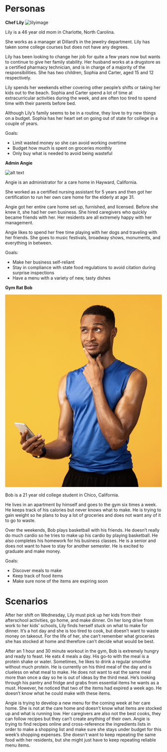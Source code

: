 # Personas


**Chef Lily**
<img src="AdobeStock_222106228.jpeg" alt="lilyimage">

Lily is a 46 year old mom in Charlotte, North Carolina. 

She works as a manager at Dillard’s in the jewelry department. Lily has taken some college courses but does not have any degrees.

Lily has been looking to change her job for quite a few years now but wants to continue to give her family stability. Her husband works at a drugstore as a certified pharmacy technician, and is in charge of a majority of the responsibilities. She has two children, Sophia and Carter, aged 15 and 12 respectively.

Lily spends her weekends either covering other people’s shifts or taking her kids out to the beach. Sophia and Carter spend a lot of time at extracurricular activities during the week, and are often too tired to spend time with their parents before bed. 

Although Lily’s family seems to be in a routine, they love to try new things on a budget. Sophia has her heart set on going out of state for college in a couple of years.

Goals:
* Limit wasted money so she can avoid working overtime
* Budget how much is spent on groceries monthly
* Only buy what is needed to avoid being wasteful


**Admin Angie**



![alt text](AdobeStock_425210730.jpeg)

Angie is an administrator for a care home in Hayward, California.

She worked as a certified nursing assistant for 5 years and then got her certification to run her own care home for the elderly at age 31. 

Angie got her entire care home set up, furnished, and licensed. Before she knew it, she had her own business. She hired caregivers who quickly became friends with her. Her residents are all extremely happy with her management.

Angie likes to spend her free time playing with her dogs and traveling with her friends. She goes to music festivals, broadway shows, monuments, and everything in between.

Goals:
* Make her business self-reliant
* Stay in compliance with state food regulations to avoid citation during surprise inspections
* Have a menu with a variety of new, tasty dishes



**Gym Rat Bob**

![alt text](/personas/bob.png)

Bob is a 21 year old college student in Chico, California. 


He lives in an apartment by himself and goes to the gym six times a week. He keeps track of his calories but never knows what to make. He is trying to gain weight so he plans to buy a lot of groceries and does not want any of it to go to waste. 

Over the weekends, Bob plays basketball with his friends. He doesn’t really do much cardio so he tries to make up his cardio by playing basketball. He also completes his homework for his business classes. He is a senior and does not want to have to stay for another semester. He is excited to graduate and make money. 

Goals:
* Discover meals to make
* Keep track of food items
* Make sure none of the items are expiring soon






# Scenarios

After her shift on Wednesday, Lily must pick up her kids from their afterschool activities, go home, and make dinner. On her long drive from work to her kids' schools, Lily finds herself stuck on what to make for dinner. It’s a hot day and she is too tired to cook, but doesn’t want to waste money on takeout. For the life of her, she can’t remember what groceries she has stocked at home and therefore can’t decide what would be best.


After an 1 hour and 30 minute workout in the gym, Bob is extremely hungry and ready to feast. He eats 4 meals a day. His go-to with the meal is a protein shake or water. Sometimes, he likes to drink a regular smoothie without much protein. He is currently on his third meal of the day and is clueless on what meal to make. He does not want to eat the same meal more than once a day so he is out of ideas by the third meal. He’s looking through his pantry and fridge and grabs from essential items he wants as a must. However, he noticed that two of the items had expired a week ago. He doesn’t know what he could make with these items. 


Angie is trying to develop a new menu for the coming week at her care home. She is not at the care home and doesn’t know what items are stocked up and what is running low. Her caregivers are also not the best cooks, they can follow recipes but they can’t create anything of their own. Angie is trying to find recipes online and cross-reference the ingredients lists in order to make a shopping list and make sure she stays under budget for this week’s shopping expenses. She doesn’t want to keep repeating the same food with her residents, but she might just have to keep repeating reliable menu items.

